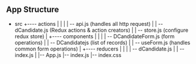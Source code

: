 App Structure
-------------

- src
+---- actions
|	|
|	| -- api.js (handles all http request)
|	| -- dCandidate.js (Redux actions & action creators)
|	| -- store.js (configure redux store)
|
+---- components
|	|
|	| -- DCandidateForm.js (form operations)
|	| -- DCandidatejs (list of records)
|	| -- useForm.js (handles common form operations)
|
+---- reducers
|	|
|	| -- dCandidate.js
|	| -- index.js
|
|-- App.js
|-- index.js
|-- index.css